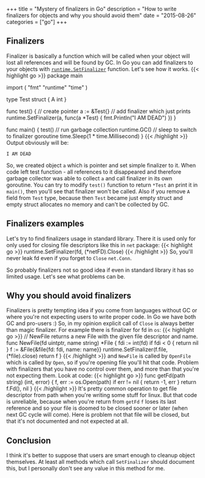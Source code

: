 +++
title = "Mystery of finalizers in Go"
description = "How to write finalizers for objects and why you should avoid them"
date = "2015-08-26"
categories = ["go"]
+++

## Finalizers

Finalizer is basically a function which will be called when your object will lost
all references and will be found by GC. In Go you can add finalizers to your
objects with [`runtime.SetFinalizer`](https://golang.org/pkg/runtime/#SetFinalizer)
function. Let's see how it works.
{{< highlight go >}}
package main

import (
    "fmt"
    "runtime"
    "time"
)

type Test struct {
    A int
}

func test() {
    // create pointer
    a := &Test{}
    // add finalizer which just prints
    runtime.SetFinalizer(a, func(a *Test) { fmt.Println("I AM DEAD") })
}

func main() {
    test()
    // run garbage collection
    runtime.GC()
    // sleep to switch to finalizer goroutine
    time.Sleep(1 * time.Millisecond)
}
{{< /highlight >}}
Output obviously will be:
```
I AM DEAD
```
So, we created object `a` which is pointer and set simple finalizer to it. When
code left test function - all references to it disappeared and therefore garbage
collector was able to collect `a` and call finalizer in its own goroutine. You
can try to modify `test()` function to return `*Test` an print it in `main()`,
then you'll see that finalizer won't be called.
Also if you remove `A` field from `Test` type, because then `Test` became just
empty struct and empty struct allocates no memory and can't be collected by GC.

## Finalizers examples

Let's try to find finalizers usage in standard library. There it is used only for
only used for closing file descriptors like this in `net` package:
{{< highlight go >}}
runtime.SetFinalizer(fd, (*netFD).Close)
{{< /highlight >}}
So, you'll never leak fd even if you forget to `Close` `net.Conn`.

So probably finalizers not so good idea if even in standard library it has so
limited usage. Let's see what problems can be.

## Why you should avoid finalizers

Finalizers is pretty tempting idea if you come from languages without GC or where
you're not expecting users to write proper code. In Go we have both GC and
pro-users :) So, in my opinion explicit call of `Close` is always better than
magic finalizer. For example there is finalizer for fd in `os`:
{{< highlight go >}}
// NewFile returns a new File with the given file descriptor and name.
func NewFile(fd uintptr, name string) *File {
    fdi := int(fd)
    if fdi < 0 {
        return nil
    }
    f := &File{&file{fd: fdi, name: name}}
    runtime.SetFinalizer(f.file, (*file).close)
    return f
}
{{< /highlight >}}
and `NewFile` is called by `OpenFile` which is called by `Open`, so if you're
opening file you'll hit that code. Problem with finalizers that you have no
control over them, and more than that you're not expecting them. Look at code:
{{< highlight go >}}
func getFd(path string) (int, error) {
    f, err := os.Open(path)
    if err != nil {
        return -1, err
    }
    return f.Fd(), nil
}
{{< /highlight >}}
It's pretty common operation to get file descriptor from path when you're
writing some stuff for linux. But that code is unreliable, because when you're
return from `getFd` `f` loses its last reference and so your file is doomed to
be closed sooner or later (when next GC cycle will come). Here is problem not
that file will be closed, but that it's not documented and not expected at all.

## Conclusion

I think it's better to suppose that users are smart enough to cleanup object
themselves. At least all methods which call `SetFinalizer` should document this,
but I personally don't see any value in this method for me.
